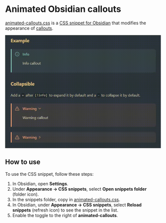 # Animated Obsidian callouts

[animated-callouts.css](animated-callouts.css) is a [CSS snippet for Obsidian](https://help.obsidian.md/Extending+Obsidian/CSS+snippets) that modifies the appearance of [callouts](https://help.obsidian.md/Editing+and+formatting/Callouts).

![Animated Obsidian callouts example .gif](animated-obsidian-callouts-example.gif)

## How to use

To use the CSS snippet, follow these steps:

1. In Obsidian, open **Settings**.
2. Under **Appearance → CSS snippets**, select **Open snippets folder** (folder icon).
3. In the snippets folder, copy in [animated-callouts.css](animated-callouts.css).
4. In Obsidian, under **Appearance → CSS snippets**, select **Reload snippets** (refresh icon) to see the snippet in the list.
5. Enable the toggle to the right of **animated-callouts**.
